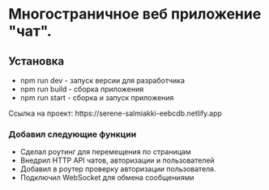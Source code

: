 <h1>Многостраничное веб приложение "чат".</h1>
<h2>Установка</h2>
<ul>
  <li>npm run dev - запуск версии для разработчика</li>
  <li>npm run build - сборка приложения</li>
  <li>npm run start - сборка и запуск приложения</li>
</ul>
<p>Ссылка на проект: https://serene-salmiakki-eebcdb.netlify.app</p>
<h3>Добавил следующие функции</h3>
<ul>
  <li>Сделал роутинг для перемещения по страницам</li>
  <li>Внедрил HTTP API чатов, авторизации и пользователей</li>
  <li>Добавил в роутер проверку авторизации пользователя.</li>
  <li>Подключил WebSocket для обмена сообщениями</li>
</ul>
